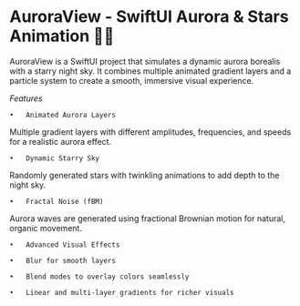 # AuroraView - SwiftUI Aurora & Stars Animation 🌌✨

AuroraView is a SwiftUI project that simulates a dynamic aurora borealis with a starry night sky. 
It combines multiple animated gradient layers and a particle system to create a smooth, immersive visual experience.

*Features*

	•	Animated Aurora Layers
Multiple gradient layers with different amplitudes, frequencies, and speeds for a realistic aurora effect.

	•	Dynamic Starry Sky
Randomly generated stars with twinkling animations to add depth to the night sky.

	•	Fractal Noise (fBM)
Aurora waves are generated using fractional Brownian motion for natural, organic movement.

	•	Advanced Visual Effects
 
	•	Blur for smooth layers
 
	•	Blend modes to overlay colors seamlessly
 
	•	Linear and multi-layer gradients for richer visuals
